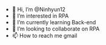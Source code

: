 - 👋 Hi, I’m @Ninhyun12
- 👀 I’m interested in RPA
- 🌱 I’m currently learning Back-end
- 💞️ I’m looking to collaborate on RPA
- 📫 How to reach me gmail
